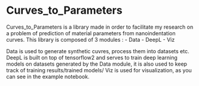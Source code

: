 # Curves_to_Parameters

Curves_to_Parameters is a library made in order to facilitate my research on a problem of prediction of material parameters from nanoindentation curves.
This library is composed of 3 modules :
                                          - Data
                                          - DeepL
                                          - Viz
                                          
                                          
Data is used to generate synthetic cuvres, process them into datasets etc.
DeepL is built on top of tensorflow2 and serves to train deep learning models on datasets generated by the Data module, it is also used to keep track of training results/trained models/
Viz is used for visualization, as you can see in the example notebook.
